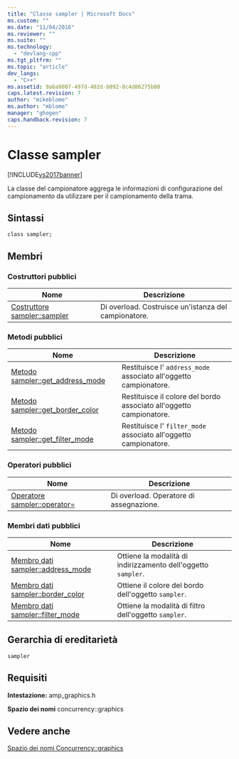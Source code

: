 ```yaml
---
title: "Classe sampler | Microsoft Docs"
ms.custom: ""
ms.date: "11/04/2016"
ms.reviewer: ""
ms.suite: ""
ms.technology: 
  - "devlang-cpp"
ms.tgt_pltfrm: ""
ms.topic: "article"
dev_langs: 
  - "C++"
ms.assetid: 9a6a9807-497d-402d-b092-8c4d86275b80
caps.latest.revision: 7
author: "mikeblome"
ms.author: "mblome"
manager: "ghogen"
caps.handback.revision: 7
---
```

# Classe sampler
[!INCLUDE[vs2017banner](../../../assembler/inline/includes/vs2017banner.md)]

La classe del campionatore aggrega le informazioni di configurazione del campionamento da utilizzare per il campionamento della trama.  
  
## Sintassi  
  
```  
class sampler;  
```  
  
## Membri  
  
### Costruttori pubblici  
  
|Nome|Descrizione|  
|----------|-----------------|  
|[Costruttore sampler::sampler](../Topic/sampler::sampler%20Constructor.md)|Di overload.  Costruisce un'istanza del campionatore.|  
  
### Metodi pubblici  
  
|Nome|Descrizione|  
|----------|-----------------|  
|[Metodo sampler::get\_address\_mode](../Topic/sampler::get_address_mode%20Method.md)|Restituisce l' `address_mode` associato all'oggetto campionatore.|  
|[Metodo sampler::get\_border\_color](../Topic/sampler::get_border_color%20Method.md)|Restituisce il colore del bordo associato all'oggetto campionatore.|  
|[Metodo sampler::get\_filter\_mode](../Topic/sampler::get_filter_mode%20Method.md)|Restituisce l' `filter_mode` associato all'oggetto campionatore.|  
  
### Operatori pubblici  
  
|Nome|Descrizione|  
|----------|-----------------|  
|[Operatore sampler::operator\=](../Topic/sampler::operator=%20Operator.md)|Di overload.  Operatore di assegnazione.|  
  
### Membri dati pubblici  
  
|Nome|Descrizione|  
|----------|-----------------|  
|[Membro dati sampler::address\_mode](../Topic/sampler::address_mode%20Data%20Member.md)|Ottiene la modalità di indirizzamento dell'oggetto `sampler`.|  
|[Membro dati sampler::border\_color](../Topic/sampler::border_color%20Data%20Member.md)|Ottiene il colore del bordo dell'oggetto `sampler`.|  
|[Membro dati sampler::filter\_mode](../Topic/sampler::filter_mode%20Data%20Member.md)|Ottiene la modalità di filtro dell'oggetto `sampler`.|  
  
## Gerarchia di ereditarietà  
 `sampler`  
  
## Requisiti  
 **Intestazione:** amp\_graphics.h  
  
 **Spazio dei nomi** concurrency::graphics  
  
## Vedere anche  
 [Spazio dei nomi Concurrency::graphics](../../../parallel/amp/reference/concurrency-graphics-namespace.md)